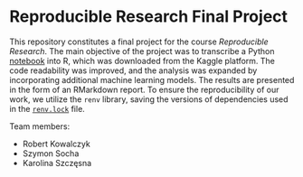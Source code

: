 # Reproducible Research Final Project
This repository constitutes a final project for the course *Reproducible Research*. The main objective of the project was to transcribe a Python [notebook](https://www.kaggle.com/code/anshigupta01/flight-price-prediction/notebook?fbclid=IwAR2vtpE8xwc7nhPqDwdEiwwImw62_XuIxTgEkG0Qo2OCCyHIONRIv7DD3pM) into R, which was downloaded from the Kaggle platform. The code readability was improved, and the analysis was expanded by incorporating additional machine learning models. The results are presented in the form of an RMarkdown report. To ensure the reproducibility of our work, we utilize the `renv` library, saving the versions of dependencies used in the [`renv.lock`](/renv.lock) file.

Team members:
- Robert Kowalczyk
- Szymon Socha
- Karolina Szczęsna
